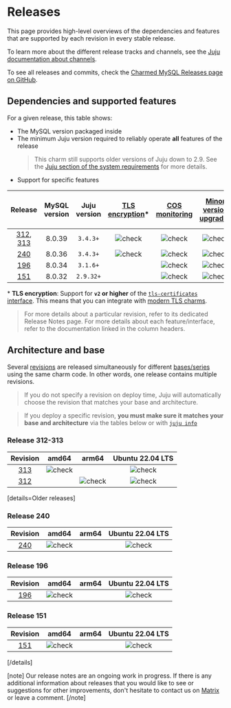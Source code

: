 # Releases

This page provides high-level overviews of the dependencies and features that are supported by each revision in every stable release.

To learn more about the different release tracks and channels, see the [Juju documentation about channels](https://juju.is/docs/juju/channel#heading--risk).

To see all releases and commits, check the [Charmed MySQL Releases page on GitHub](https://github.com/canonical/mysql-operator/releases).

## Dependencies and supported features

For a given release, this table shows:
* The MySQL version packaged inside
* The minimum Juju version required to reliably operate **all** features of the release
   > This charm still supports older versions of Juju down to 2.9. See the [Juju section of the system requirements](/t/11742) for more details.
* Support for specific features

| Release | MySQL version | Juju version | [TLS encryption](/t/9898)* | [COS monitoring](/t/9900) | [Minor version upgrades](/t/11748) | [Cross-regional async replication](/t/14169) |
|:---:|:---:|:---:|:---:|:---:|:---:|:---:|
| [312], [313] | 8.0.39 | `3.4.3+` | ![check] | ![check] | ![check] | ![check] |
| [240] | 8.0.36 | `3.4.3+` | ![check] | ![check] | ![check] | ![check] |
| [196] | 8.0.34 | `3.1.6+` |  | ![check] | ![check] |  |
| [151] | 8.0.32 | `2.9.32+` |  | ![check] | ![check] |  |

\* **TLS encryption**: Support for **`v2` or higher** of the [`tls-certificates` interface](https://charmhub.io/tls-certificates-interface/libraries/tls_certificates). This means that you can integrate with [modern TLS charms](https://charmhub.io/topics/security-with-x-509-certificates).

>For more details about a particular revision, refer to its dedicated Release Notes page.
For more details about each feature/interface, refer to the documentation linked in the column headers.

## Architecture and base
Several [revisions](https://juju.is/docs/sdk/revision) are released simultaneously for different [bases/series](https://juju.is/docs/juju/base) using the same charm code. In other words, one release contains multiple revisions.

> If you do not specify a revision on deploy time, Juju will automatically choose the revision that matches your base and architecture.

> If you deploy a specific revision, **you must make sure it matches your base and architecture** via the tables below or with [`juju info`](https://juju.is/docs/juju/juju-info)


### Release 312-313

| Revision | amd64 | arm64 | Ubuntu 22.04 LTS
|:--------:|:-----:|:-----:|:-----:|
|[313]  |![check] | | ![check]  |
|[312] |  | ![check]| ![check] |

[details=Older releases]

### Release 240

| Revision | amd64 | arm64 | Ubuntu 22.04 LTS
|:--------:|:-----:|:-----:|:-----:|
|[240] |![check]| | ![check]   |

### Release 196

| Revision | amd64 | arm64 | Ubuntu 22.04 LTS
|:--------:|:-----:|:-----:|:-----:|
|[196] |![check]| | ![check]   |

### Release 151

| Revision | amd64 | arm64 | Ubuntu 22.04 LTS
|:--------:|:-----:|:-----:|:-----:|
|[151] |![check]| | ![check]   |

[/details]

[note]
 Our release notes are an ongoing work in progress. If there is any additional information about releases that you would like to see or suggestions for other improvements, don't hesitate to contact us on [Matrix ](https://matrix.to/#/#charmhub-data-platform:ubuntu.com) or leave a comment.
[/note]

<!-- LINKS -->

[313]: https://github.com/canonical/mysql-operator/releases/tag/rev312
[312]: https://github.com/canonical/mysql-operator/releases/tag/rev312
[240]: https://github.com/canonical/mysql-operator/releases/tag/rev240
[196]: https://github.com/canonical/mysql-operator/releases/tag/rev196
[151]: https://github.com/canonical/mysql-operator/releases/tag/rev151

<!--BADGES-->
[check]: https://img.icons8.com/color/20/checkmark--v1.png